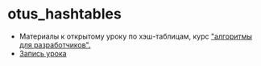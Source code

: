 # otus_hashtables
* Материалы к открытому уроку по хэш-таблицам, курс ["алгоритмы для разработчиков".](https://otus.ru/lessons/algorithm/) 
* [Запись урока](https://www.youtube.com/watch?v=oevQcU2U-Ro)
